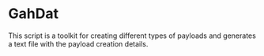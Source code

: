 # GahDat
This script is a toolkit for creating different types of payloads and generates a text file with the payload creation details.

